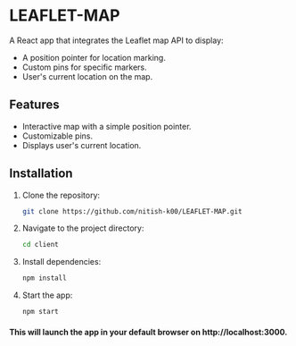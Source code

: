# LEAFLET-MAP

A React app that integrates the Leaflet map API to display:
- A position pointer for location marking.
- Custom pins for specific markers.
- User's current location on the map.

## Features
- Interactive map with a simple position pointer.
- Customizable pins.
- Displays user's current location.

## Installation

1. Clone the repository:
   ```bash
   git clone https://github.com/nitish-k00/LEAFLET-MAP.git

2. Navigate to the project directory:
   ```bash
   cd client

3. Install dependencies:
   ```bash
   npm install

2. Start the app:
   ```bash
   npm start

#### This will launch the app in your default browser on http://localhost:3000.
